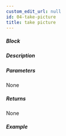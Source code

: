 ```yaml
---
custom_edit_url: null
id: 04-take-picture
title: take picture
---
```


##### Block

<!-- image -->

##### Description

<!-- description -->

##### Parameters

None <!-- image -->

##### Returns

None

##### Example

<!-- image -->
